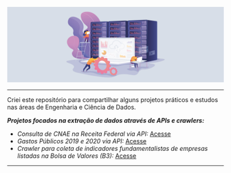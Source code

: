 ![img](https://github.com/arthurtavari/arthurtavari/blob/master/img/layout.jpg)
_________________

Criei este repositório para compartilhar alguns projetos práticos e estudos nas áreas de Engenharia e Ciência de Dados.  

***Projetos focados na extração de dados através de APIs e crawlers:***

* *Consulta de CNAE na Receita Federal via API:* [Acesse](https://github.com/arthurtavari/api_receitaws)
* *Gastos Públicos 2019 e 2020 via API:* [Acesse](https://github.com/arthurtavari/gastos_publicos)
* *Crawler para coleta de indicadores fundamentalistas de empresas listadas na Bolsa de Valores (B3):* [Acesse](https://github.com/arthurtavari/ETL_crawler_fundamentalistas_B3)
_________________


